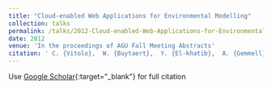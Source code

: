 ```yaml
---
title: "Cloud-enabled Web Applications for Environmental Modelling"
collection: talks
permalink: /talks/2012-Cloud-enabled-Web-Applications-for-Environmental-Modelling
date: 2012
venue: 'In the proceedings of AGU Fall Meeting Abstracts'
citation: ' C. {Vitolo},  W. {Buytaert},  Y. {El-khatib},  A. {Gemmell},  S. {Reaney},  K. {Beven}, &quot;Cloud-enabled Web Applications for Environmental Modelling.&quot; In the proceedings of AGU Fall Meeting Abstracts, 2012.'
---
```

Use [Google Scholar](https://scholar.google.com/scholar?q=Cloud+enabled+Web+Applications+for+Environmental+Modelling){:target="_blank"} for full citation